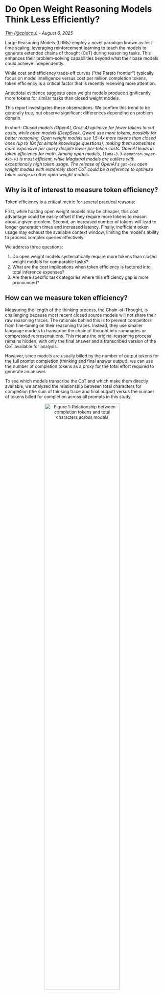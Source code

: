 # Do Open Weight Reasoning Models Think Less Efficiently?

*[Tim (@cpldcpu)](https://github.com/cpldcpu/)* - *August 6, 2025* 

Large Reasoning Models (LRMs) employ a novel paradigm known as test-time scaling, leveraging reinforcement learning to teach the models to generate extended chains of thought (CoT) during reasoning tasks. This enhances their problem-solving capabilities beyond what their base models could achieve independently.

While cost and efficiency trade-off curves ("the Pareto frontier") typically focus on model intelligence versus cost per million completion tokens, token efficiency is a critical factor that is recently receiving more attention. 

Anecdotal evidence suggests open weight models produce significantly more tokens for similar tasks than closed weight models. 

This report investigates these observations. We confirm this trend to be generally true, but observe significant differences depending on problem domain.

In short: *Closed models (OpenAI, Grok-4) optimize for fewer tokens to cut costs, while open models (DeepSeek, Qwen) use more tokens, possibly for better reasoning. Open weight models use 1.5-4x more tokens than closed ones (up to 10x for simple knowledge questions), making them sometimes more expensive per query despite lower per-token costs. OpenAI leads in token efficiency for math. Among open models, `llama-3.3-nemotron-super-49b-v1` is most efficient, while Magistral models are outliers with exceptionally high token usage. The release of OpenAI's `gpt-oss` open weight models with extremely short CoT could be a reference to optimize token usage in other open weight models.*

## Why is it of interest to measure token efficiency?

Token efficiency is a critical metric for several practical reasons:

First, while hosting open weight models may be cheaper, this cost advantage could be easily offset if they require more tokens to reason about a given problem. Second, an increased number of tokens will lead to longer generation times and increased latency. Finally, inefficient token usage may exhaust the available context window, limiting the model's ability to process complex queries effectively.

We address three questions:

1. Do open weight models systematically require more tokens than closed weight models for comparable tasks?
2. What are the cost implications when token efficiency is factored into total inference expenses?
3. Are there specific task categories where this efficiency gap is more pronounced?

## How can we measure token efficiency? 

Measuring the length of the thinking process, the Chain-of-Thought, is challenging because most recent closed source models will not share their raw reasoning traces. The rationale behind this is to prevent competitors from fine-tuning on their reasoning traces. Instead, they use smaller language models to transcribe the chain of thought into summaries or compressed representations. This means the original reasoning process remains hidden, with only the final answer and a transcribed version of the CoT available for analysis.

However, since models are usually billed by the number of output tokens for the full prompt completion (thinking and final answer output), we can use the number of completion tokens as a proxy for the total effort required to generate an answer.

To see which models transcribe the CoT and which make them directly available, we analyzed the relationship between total characters for completion (the sum of thinking trace and final output) versus the number of tokens billed for completion across all prompts in this study.

<div align="center" id="fig1">
<img src="./images/tokens_vs_characters_selected_models.png" alt="Figure 1: Relationship between completion tokens and total characters across models" style="width: 70%;">
</div>

[Figure 1](#fig1) illustrates the relationship between total characters for completion (combining thinking trace and final output) versus the number of tokens billed for completion across all prompts in this study. Each model shows a linear relationship, but with different slopes depending on the specific model implementation.

<div align="center"  id="fig2">
<img src="./images/characters_per_token_by_model.png" alt="Figure 2: Slopes of characters per completion vs. billed tokens for each model" style="width: 70%;">
</div>

[Figure 2](#fig2) presents the extracted slopes for each model, revealing patterns. 

- **Open weight models** show a consistent character-to-token ratio of approximately 3-3.4, which is typical for tokenizers. This suggests that no transcription took place for these models.
- **Claude 3.7 Sonnet** exhibits a ratio of 2.8, suggesting that the CoT is mostly intact, but the lower ratio may indicate that some filtering took place, possibly through simple word filtering or substitution.
- **Gemini models** show a slope of ~1, which suggests a text densification ratio of 3:1. While the original CoT is not available, the output remains proportional to chain of thought length and should reflect the reasoning process.
- **OpenAI and Claude models** show a ratio of 0.3, with closer examination of the scatter plot revealing that character count doesn't increase with CoT length, suggesting only a summary of the entire CoT is provided rather than transcription. This behavior seems to be specific to chat completions, as continuous updates are seen in streaming mode.

Some models also provide information about reasoning tokens as part of the API response. However, we found this number to be unreliable in many cases as some models (Claude) would only return the number of tokens of the transcribed CoT, while others would provide token counts that exceeded the total completion length. We introduced consistency checks to decide how to extract the reasoning token count, as described in the appendix.

Based on these findings, we use completion tokens to assess overall effort, supplemented by reasoning tokens from APIs where available.

## Dataset

To systematically evaluate token efficiency across different reasoning domains, we curated a dataset consisting of three categories:

- *Knowledge questions*: Can be answered in one sentence from the model's pre-training corpus.
- *Math problems*: Math problems should exhibit the most optimized behavior of reasoning models.
- *Logic puzzles*: Logic puzzles require both semantic understanding and logical reasoning.

The questions were chosen to be solvable within the 30,000 token limit to avoid truncated responses.

## Findings

### Knowledge questions

This part of the evaluation consists of 5 trivial knowledge questions that can be answered in one word and that do not require reasoning at all. E.g.

1) What is the capital of Australia?
2) How many days are there in February during a leap year?

All models were able to respond to these prompts correctly. The purpose of these questions is to probe for superfluous reasoning. Efficient models should be able to determine that no reasoning is required.

<div align="center" id="fig3">
<img src="./images/knowledge/token_composition_by_prompt_chart.png" alt="Figure 3: Average token composition by knowledge question prompt across all models" style="width: 70%;">
</div>

[Figure 3](#fig3) shows the average number of reasoning and output tokens for each prompt. We can see that, on average, reasoning models spend hundreds of tokens pondering simple knowledge questions.

<div align="center" style="display: flex; justify-content: center;" id="fig4">
<img src="./images/knowledge/token_composition_stacked_chart.png" alt="Figure 4: Token composition breakdown by model for knowledge questions" style="width: 70%;"> 
</div>

Resolving this per model reveals stark differences. [Figure 4](#fig4) shows that closed-weight frontier lab models are far more token efficient than open weight models.

<div align="center" style="display: flex; justify-content: center;" id="fig5">
<img src="./images/knowledge/average_relative_completion_tokens_chart.png" alt="Figure 5: Average relative completion tokens for knowledge questions by model" style="width: 70%;">
</div>

To better quantify the excess token ratio, we normalized the token count for each prompt relative to the most optimized closed weight models (reference). This approach considers the excess token ratio for all prompts equally, which contrasts with averaging across all completion lengths, which would be dominated by long completions.

[Figure 5](#fig5) shows the mean excess token ratio for different LLMs. The recently released Magistral models are an extreme outlier with up to 10x excess tokens. We also see that most other open weight models show an excess token ratio of around 4, meaning that they use four times as many tokens as the most optimized closed weight models. The recently released `gpt-oss-120b` by OpenAI leads all other models in token efficiency.

How does this affect inference costs? [Figure 6](#fig6) shows the mean cost per model for knowledge questions, based on minimum and maximum completion pricing on the OpenRouter API in July 2025. The better token efficiency of closed weight models often compensates for the higher API pricing of those models.

<div align="center" id="fig6">
<img src="./images/knowledge/mean_cost_knowledge.png" alt="Figure 6: Mean inference cost for knowledge questions by model" style="width: 40%; gap: 10px;">
<img src="./images/model_pricing_comparison.png" alt="Figure A: Model pricing comparison showing min/max costs per million tokens" style="width: 40%;">
</div>

### Math problems

Most reasoning models are specifically trained to solve mathematical problems. One reason for this is that math problems are usually easily verifiable, which is a key advantage for reinforcement learning. Furthermore, math problems are also an easy benchmark target for reasoning models as there are many widely available problem sets.

For this study, we selected a set of six problems to test token efficiency in the math domain. Three problems were sourced from [AIME](https://artofproblemsolving.com/wiki/index.php/American_Invitational_Mathematics_Examination) 2025, and one problem was taken from AIME 2023. Easier problems were chosen to prevent models from exceeding the 30,000 token limit. To further investigate the role of memorization in problem-solving, we created two modified problems by changing the variables in one AIME 2025 problem and the AIME 2023 problem. The rationale behind this approach is that unknown problems may require a longer chain of thought, as the model cannot rely on memorized solutions. The AIME 2025 problems are too new to be in the pre-training data of any model, while some may have seen the AIME 2023 problems during pre-training. 

Example:

*AIME2025I Problem 2* (Original): **"Find the sum of all positive integers $n$ such that $n+2$ divides the product $3(n+3)(n^2+9).$"**
*AIME2025I Problem 2* (Modified): **"Find the sum of all positive integers $n$ such that $n+2$ divides the product $3(n+3)(n^2+7).$"**
 
<div align="center" id="fig7">
<img src="./images/math/success_rate_heatmap.png" alt="Success rate All Math Prompts" style="width: 60%;">
</div>

With a few exceptions, all models were able to solve the math problems correctly [Figure 7](#fig7).

We can see that, on average, fewer than 10,000 tokens are required to solve the selected problems ([Figure 8](#fig8)). The more complex problems from the AIME2025 set would easily require more than 30,000 tokens in some models and were therefore not used for this evaluation to avoid skewing the distribution due to truncation.

<div align="center" id="fig8">
<img src="./images/math/token_composition_by_prompt_chart.png" alt="Token Composition by Math Prompt" style="width: 70%;">
</div>

Remarkably, the number of tokens required to solve the pairs of original and modified problems is almost identical. This could suggest two trends across all LLMs:
- These math problems are not solved based on memorization, but algorithmically.
- The number of tokens is identical for similar problems.
 
<div align="center" id="fig9">
<br>
<img src="./images/math/average_relative_completion_tokens_chart.png" alt="Average Relative Completion Tokens Across All Math Prompts" style="width: 70%;">
</div>

[Figure 9](#fig9) shows the relative excess token ratio compared to the reference. In contrast to the trends observed for knowledge questions, the relative ratio between models is much lower. `o4-mini-high-long` is a notable outlier with a surprisingly low token count — 3x fewer tokens than other commercial models. This suggests that o4-mini has been specifically optimized for token efficiency in mathematical problems. The same optimizations seem to be shared by the OpenAI open weight model `gpt-oss-120b`. The recently released `grok-4` also seems to have been optimized for token efficiency in math problems. The most efficient open weight model is `llama-3.3-nemotron-super-49b-v1`, which uses fewer tokens than most closed weight models. `magistral-small` and `magistral-medium` remain the highest token count models, but show only 3x the ratio of the reference models.

Generally, there is a very clear trend toward higher reasoning token usage for open weight models in math problems, compared to closed weight models. This may suggest an optimization toward benchmarking performance rather than production efficiency.

<div align="center">
<img src="./images/math/mean_cost_math.png" alt="Min/Max Completion Cost - Math Prompts" style="width: 60%;">
</div>

Examining completion costs reveals that since token consumption is relatively similar across most models for math problems, those with higher per-token pricing naturally incur the highest completion costs. However, the exceptional token efficiency of `o4-mini-high-long` and `gpt-oss-120b` enables them to achieve very competitive total completion costs despite potentially higher per-token costs, demonstrating how optimization can offset pricing disadvantages.

### Logic puzzles

Logic puzzles are a challenging domain for reasoning models. They require a combination of semantic understanding and logical reasoning, making them an interesting test case for evaluating reasoning capabilities. 

However, many well-known logic puzzles are commonly found in pre-training data, which causes models to be over-fitted on specific solutions. Non-reasoning models will often have difficulty recognizing small changes to logic problems and tend to answer them based on memorization of the original problem. The [Misguided Attention](https://github.com/cpldcpu/MisguidedAttention) evaluation showcases this issue. Reasoning models can often overcome the bias of their pre-training data in the CoT and solve modified problems correctly.

To explore the effect of memorization, variants of two well-known logic puzzles were selected in addition to a generic logic puzzle (roses problem).

#### Bridge and torch problem

The [bridge and torch problem](https://en.wikipedia.org/wiki/Bridge_and_torch_problem) requires finding the minimum time for four people with a torch to cross a bridge at night. The original problem and three variants were included:

| Problem Variant | Description |
|------------------|-------------|
| bridge_torch_default | The *unmodified problem* in its most well-known version with a 17-minute solution |
| bridge_torch_easy | *Ambiguous* version where two solutions exist: 10 and 17 minutes|
| bridge_torch_easy_10m | *Simplified* version with a 10-minute solution |
| bridge_torch_impossible | Constraints that make the problem *impossible* to solve |

Generally, we found that even more recent reasoning models struggle with logic problems that have ambiguous or impossible solutions.

#### Monty Hall problem

The [Monty Hall problem](https://en.wikipedia.org/wiki/Monty_Hall_problem) is a very well-known and famously unintuitive probability puzzle. All base models used for reasoning models are severely over-fitted on this problem and are biased toward solutions of the Monty Hall problem even for remotely similar scenarios.

The original problem and two variants were included:

| Problem Variant | Description |
|------------------|-------------|
| monty_hall_default | The *unmodified* Monty Hall problem |
| monty_hall_inverse | A *modified* version of the Monty Hall problem with the opposite solution |
| monty_appliance_simple | An *ambiguous* problem that can be easily answered by humans, but is usually answered in the context of the Monty Hall problem by reasoning models |

<div align="center" id="fig10">
<img src="./images/logic_puzzles/success_rate_heatmap.png" alt="Figure 10: Success rate for logic puzzle prompts by model" style="width: 70%;">
</div>

[Figure 10](#fig10) shows the success rates across different logic puzzle problems. Unlike the math problems, success rates vary significantly across both models and problem types. Only the default problems were solved by all models, while many models struggle with modified problems, indicating strong influence of pre-existing bias in the model.

<div align="center" id="fig11">
<img src="./images/logic_puzzles/token_composition_by_prompt_chart.png" alt="Figure 11: Token composition by logic puzzle prompt" style="width: 60%;">
</div>

[Figure 11](#fig11) shows the average token consumption for all prompts. Remarkably, the number of reasoning tokens is the lowest for the default problems, while it significantly increases for modified problems. This is unlike the observation for math problems and suggests that pre-existing bias allows solving the problems with a shorter CoT for the default problems. The impossible problem generates the longest CoT as the models tend to try many solutions before giving up.

<div align="center" id="fig12">
<img src="./images/logic_puzzles/token_composition_stacked_chart.png" alt="Figure 12: Token composition breakdown by model for logic puzzles" style="width: 60%;">
<img src="./images/logic_puzzles/average_relative_completion_tokens_chart.png" alt="Figure 13: Average relative completion tokens for logic puzzles by model" style="width: 60%;">
</div>

Similar to the patterns observed in other categories, [Figure 12](#fig12) shows that open-weight models use more tokens than closed-weight models for logic puzzles. However, the gap is far less pronounced than for math and knowledge questions. `magistral-small` and `magistral-medium` still present an exception for high token usage. `claude-opus-4` uses the fewest reasoning tokens, a trend generally observed across problem domains. The extreme token optimization that was observed for `o4-mini-high` cannot be seen for logic puzzles.

Similar to the math domain, Nvidia's model `llama-3.3-nemotron-super-49b-v1` stands out as the most token efficient open weight model before the release of `gpt-oss-120b`.

<div align="center" id="fig14">
<img src="./images/logic_puzzles/mean_cost_logic_puzzle.png" alt="Figure 14: Mean inference cost for logic puzzles by model" style="width: 50%;">
</div>

The cost analysis for the logic puzzle prompts reveals few surprises; since the variation in tokens is modest for logic prompts, the completion cost mostly scales with token pricing.

## Chain of Thought Optimization

Since the chain of thought of `gpt-oss-120b` is freely accessible, it allows us to inspect some of the length optimizations that are likely also part of the other OpenAI models. Below, we compare the CoT of `gpt-oss-120b` with the CoT of `Deepseek-R1-0528` for selected knowledge, math and logic prompts.

### Knowledge

#### Question
> Which continent is Brazil located on?

#### Response DeepSeek R1-0528

```
Okay, the user is asking which continent Brazil is located on. This seems like a straightforward geography question. 

Hmm, I recall that Brazil is the largest country in South America. Let me double-check that fact to be sure. Yes, definitely South America. 

The user just wants a simple answer without any extra details, so I'll keep it concise. No need to mention neighboring countries or other continents. 

I wonder if they're asking for a school assignment or just casual curiosity. Either way, the answer is clear. 

Should I add that it's in the southern hemisphere? No, the question only asks for the continent. Best to stick to what was asked. 

"South America" it is. Short and accurate.
```

#### Response gpt-oss-120b

```
The user asks: "Which continent is Brazil located on?" Answer: South America. Provide answer.
```

We can see that `gpt-oss-120b` omits a lot of superfluous reasoning and directly provides the answer. 

### Math

#### Question (AIME2023II P1)

>The numbers of apples growing on each of six apple trees form an arithmetic sequence where the greatest number of apples growing on any of the six trees is double the least number of apples growing on any of the six trees. The total number of apples growing on all six trees is $990.$ Find the greatest number of apples growing on any of the six trees.

#### Response DeepSeek R1-0528 (middle part omitted for brevity)

```
The problem states that the apples on six trees form an arithmetic sequence, with the greatest number being double the least number. The total apples are 990, and I need to find the greatest number of apples.

An arithmetic sequence has each term after the first obtained by adding a constant difference. So, if I denote the first term (the least number) as \( a \), and the common difference as \( d \), then the sequence is \( a, a+d, a+2d, a+3d, a+4d, a+5d \).

Since it's six trees, the terms are \( a, a+d, a+2d, a+3d, a+4d, a+5d \).

The greatest number is \( a + 5d \), and it's given that this is double the least number, which is \( a \). So,

\[ a + 5d = 2a \]

Let me write that down:

\[ a + 5d = 2a \]

Then, simplifying:

\[ 5d = 2a - a \]

\[ 5d = a \]

...middle part omitted...

Therefore, the greatest number is 220.

... Further 30 lines omitted...

Thus, the greatest number is 220.

So I think that's the answer.
```

#### Response gpt-oss-120b

```
We need to solve: Six terms in arithmetic sequence, with max = 2 * min. Sum = 990. Find max.

Let sequence: a, a+d, a+2d, a+3d, a+4d, a+5d, where a is first term (least? Actually could be smallest or largest? It says "greatest number ... is double the least number". In arithmetic sequence, the terms are increasing if d>0. So smallest is a, largest is a+5d. Then a+5d = 2a (since greatest = double least). So a+5d = 2a => 5d = a => a = 5d.

So first term a =5d. Then terms are: 5d, 6d, 7d, 8d, 9d, 10d. Indeed smallest 5d, largest 10d = double. Good.

Sum = (5d+6d+7d+8d+9d+10d) = (5+6+7+8+9+10)d = (45) d? Let's compute: 5+6=11, +7=18, +8=26, +9=35, +10=45. Yes sum =45 d?

Given total sum =990 => 45 d =990 => d=990/45=22? 45*22 = 990 indeed. So d=22. Then greatest number = 10d = 220.

Check: smallest =5d=110, largest=220, sum=990.

Answer: 220.

But ensure integer conditions. Yes.

Thus answer: 220.

Now produce final answer.
```

`DeepSeek-R1-0528` generates on average 3,104 reasoning tokens while `gpt-oss-120b` generates only 268 for this prompt. We can observe a number of curious optimizations in the CoT of `gpt-oss-120b`:
- It uses extremely abbreviated language, avoiding any unnecessary words.
- Formatting in the CoT is notably reduced, compared to the output: No markdown sequences, very limited use of math formatting.
- Much fewer iterations are used to check the results once they are found.
  
### Logic puzzles

For brevity, only examples of `gpt-oss-120b` traces are shown here. 

#### Original Monty Hall Problem 

```
We need to answer the classic Monty Hall problem. The answer: you should always swap, because it gives 2/3 chance of winning the car. Provide explanation.
```

#### Inverted Monty Hall Problem 

```
We need to answer: "You're on a game show... three doors: 1 donkey, 2 cars. You pick one. Host opens one of the others revealing a luxury car. Then you can keep or swap. What should you do to win a car?" This is a variation of Monty Hall but with two cars and one donkey. We need to compute probabilities.

Initially, you pick a door randomly. Probability you initially picked donkey = 1/3, car = 2/3. There are two cars and one donkey.

... middle part omitted ...

Thus answer: Keep initial (do not swap). Provide explanation.

Make answer concise.
```

A very curious finding is that the model is able to distinguish between logic problems where the solution is known from the training data, e.g., the Monty Hall problem, and modified problems that require additional reasoning, such as the *inverted* Monty Hall problem. It will only initiate a long CoT for the unknown problem.

## Model evolution

While we have only looked at recent model variants above, it is also of interest to look at the historic evolution between different reasoning model variants. 

The figures below show how the relative completion tokens changed across the different problem domains for iterations of models within the labs.

<div align="center" id="fig15">
<img src="./images/knowledge/grouped_relative_tokens_chart.png" alt="Figure 14: Mean inference cost for logic puzzles by model" style="width: 70%;">
<img src="./images/math/grouped_relative_tokens_chart.png" alt="Figure 14: Mean inference cost for logic puzzles by model" style="width: 70%;">
<img src="./images/logic_puzzles/grouped_relative_tokens_chart.png" alt="Figure 14: Mean inference cost for logic puzzles by model" style="width: 70%;">
</div>

We can observe four key trends:

- Closed weight models have been iteratively optimized to use fewer tokens to reduce inference cost. 
- The open weight models (*DeepSeek* and *Qwen*) have increased their token usage for newer versions, possibly reflecting a priority toward better reasoning performance.
- OpenAI models stand out for extreme token efficiency in math problems, even beginning with o1. It appears that X-AI is taking a similar approach with `grok-4`, with significant improvements compared to `grok-3-mini`.
- The recently released `gpt-oss-120b` and `gpt-oss-20b` seem to inherit the CoT density optimization from the o-mini models.

## Summary

<div align="center" id="fig16">
<img src="./images/average_relative_completion_tokens_chart.png" alt="Figure 16: Relative tokens across all domains" style="width: 90%;">

</div>

We find that open-weight models use consistently more tokens than closed-weight models for equivalent tasks. However, the efficiency gap depends on the workload and is most pronounced for superfluous reasoning in knowledge questions. On average, 3x more tokens are required for knowledge prompts. The gap reduces to less than 2x for math problems and logic puzzles. 

Furthermore, many closed weight models allow steering of the reasoning effort, which provides an effective way to reduce token usage for simple tasks. 

`llama-3.3-nemotron-super-49b-v1` stands out as the most token efficient open weight model across all domains prior to the release of the `gpt-oss` models, while the Magistral models represent an unusual outlier toward the high end.

The recent release of `gpt-oss-120b` and `gpt-oss-20b` as open weight and state-of-the-art token efficient reasoning models with **freely accessible CoT** could be a reference for further optimization of other models.

We note the continued trend of closed weight reasoning models to improve token efficiency also in non-benchmark domains and suggest this as an important avenue for future open weight models. A more densified CoT will also allow for more efficient context usage and may counter context degradation during challenging reasoning tasks.

## Acknowledgments

Thanks to Teknium and Billy for providing feedback on early drafts of this report and encouragement for its creation. Also thanks to Rishav for preparation of the web version from the draft. Nous Research is acknowledged for providing tokens for this investigation.

# Methods
    
## General

All models were accessed through OpenRouter, with the exception of Deephermes, which was accessed via the Nous API, and DeepSeek R1-524, which was accessed through the DeepSeek API. Generation limits were set to 30,000 tokens with reasoning effort configured to "high" in the OpenRouter API. In cases where models timed out before generating the full 30,000 tokens, queries were restarted and the provider was adjusted as needed to ensure completion when the query did not complete initially. Typical reasons for failure to complete were timeouts.

Statistical analysis was conducted with N=5 samples for each prompt and language model combination.

The `gpt-oss-120b` and `gpt-oss-20b` models were accessed through the OpenAI API on the day of their first release using Groq as a provider. There is some uncertainty in the way the API interprets the reasoning effort settings, which may lead to deviations in the number of reasoning tokens generated. We will monitor the situation and update the report if necessary.

## Acquiring response and thinking token data

While many models directly provide reasoning token counts through their API responses, we found these numbers to be unreliable in numerous cases. For instance, Anthropic models would only return the length of the transcribed Chain of Thought rather than the actual CoT lengths, while other models would occasionally report CoT lengths that exceeded the total completion length—a logical impossibility.

To address these inconsistencies, our evaluation scripts implemented consistency checks to assess the validity of returned CoT lengths. When the provided reasoning token counts failed validation, we employed fallback estimation methods using the following formulas:

- When CoT text is not available: CoT tokens = Completion tokens - (Answer length in characters / 3.1)
- When CoT text is available: CoT tokens = Completion tokens × (CoT length in characters / completion length in characters)

## Model pricing

Pricing data for completion tokens (measured in $/1M tokens) was automatically extracted from the OpenRouter API for each model in July 2025, with the exception of Deephermes3. The pricing information captures both minimum and maximum rates available through different providers, as illustrated in Figure A below.

<div align="center">
<img src="./images/model_pricing_comparison.png" alt="Figure A: Model pricing comparison showing min/max costs per million tokens" style="width: 70%;">
</div>

## Dataset, harness and evaluation code

All datasets and code can be found in this repository: [(https://github.com/cpldcpu/LRMTokenEconomy/)](https://github.com/cpldcpu/LRMTokenEconomy/).